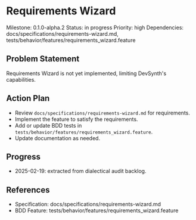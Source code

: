 # Requirements Wizard
Milestone: 0.1.0-alpha.2
Status: in progress
Priority: high
Dependencies: docs/specifications/requirements-wizard.md, tests/behavior/features/requirements_wizard.feature

## Problem Statement
Requirements Wizard is not yet implemented, limiting DevSynth's capabilities.


## Action Plan
- Review `docs/specifications/requirements-wizard.md` for requirements.
- Implement the feature to satisfy the requirements.
- Add or update BDD tests in `tests/behavior/features/requirements_wizard.feature`.
- Update documentation as needed.

## Progress
- 2025-02-19: extracted from dialectical audit backlog.

## References
- Specification: docs/specifications/requirements-wizard.md
- BDD Feature: tests/behavior/features/requirements_wizard.feature
